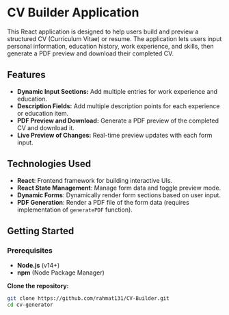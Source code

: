 # CV Builder Application

This React application is designed to help users build and preview a structured CV (Curriculum Vitae) or resume. The application lets users input personal information, education history, work experience, and skills, then generate a PDF preview and download their completed CV.

## Features

- **Dynamic Input Sections:** Add multiple entries for work experience and education.
- **Description Fields:** Add multiple description points for each experience or education item.
- **PDF Preview and Download:** Generate a PDF preview of the completed CV and download it.
- **Live Preview of Changes:** Real-time preview updates with each form input.

## Technologies Used

- **React**: Frontend framework for building interactive UIs.
- **React State Management**: Manage form data and toggle preview mode.
- **Dynamic Forms**: Dynamically render form sections based on user input.
- **PDF Generation**: Render a PDF file of the form data (requires implementation of `generatePDF` function).

## Getting Started

### Prerequisites

- **Node.js** (v14+)
- **npm** (Node Package Manager)


**Clone the repository:**
   ```bash
   git clone https://github.com/rahmat131/CV-Builder.git
   cd cv-generator
